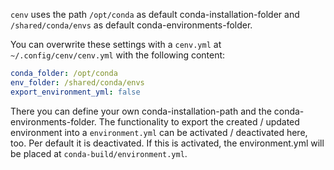 `cenv` uses the path `/opt/conda` as default conda-installation-folder
and `/shared/conda/envs` as default conda-environments-folder.

You can overwrite these settings with a `cenv.yml` at
`~/.config/cenv/cenv.yml` with the following content:

```yaml
conda_folder: /opt/conda
env_folder: /shared/conda/envs
export_environment_yml: false
```

There you can define your own conda-installation-path and the
conda-environments-folder.
The functionality to export the created / updated environment into
a `environment.yml` can be activated / deactivated here, too.
Per default it is deactivated.
If this is activated, the environment.yml will be placed at
`conda-build/environment.yml`.
